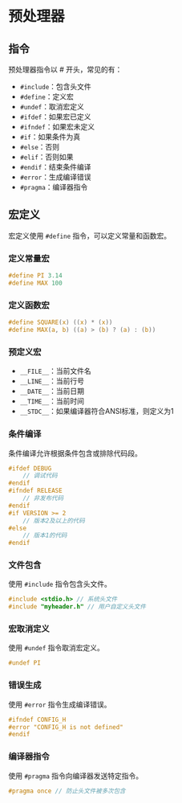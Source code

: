 # 预处理器
## 指令
预处理器指令以 # 开头，常见的有：
- `#include`：包含头文件
- `#define`：定义宏
- `#undef`：取消宏定义
- `#ifdef`：如果宏已定义
- `#ifndef`：如果宏未定义
- `#if`：如果条件为真
- `#else`：否则
- `#elif`：否则如果
- `#endif`：结束条件编译
- `#error`：生成编译错误
- `#pragma`：编译器指令

## 宏定义
宏定义使用 `#define` 指令，可以定义常量和函数宏。
### 定义常量宏
```c
#define PI 3.14
#define MAX 100
```
### 定义函数宏
```c
#define SQUARE(x) ((x) * (x))
#define MAX(a, b) ((a) > (b) ? (a) : (b))
```

### 预定义宏
- `__FILE__`：当前文件名
- `__LINE__`：当前行号
- `__DATE__`：当前日期
- `__TIME__`：当前时间
- `__STDC__`：如果编译器符合ANSI标准，则定义为1

### 条件编译
条件编译允许根据条件包含或排除代码段。
```c
#ifdef DEBUG
    // 调试代码
#endif 
#ifndef RELEASE
    // 非发布代码
#endif
#if VERSION >= 2
    // 版本2及以上的代码
#else
    // 版本1的代码
#endif
```

### 文件包含
使用 `#include` 指令包含头文件。
```c
#include <stdio.h> // 系统头文件
#include "myheader.h" // 用户自定义头文件
```
### 宏取消定义
使用 `#undef` 指令取消宏定义。
```c
#undef PI
```

### 错误生成
使用 `#error` 指令生成编译错误。
```c
#ifndef CONFIG_H
#error "CONFIG_H is not defined"
#endif
```

### 编译器指令
使用 `#pragma` 指令向编译器发送特定指令。
```c
#pragma once // 防止头文件被多次包含
``` 